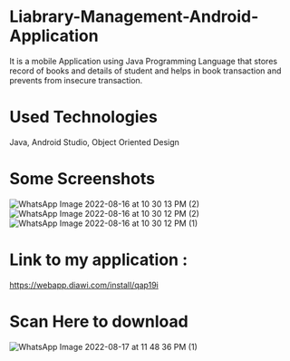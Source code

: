 # Liabrary-Management-Android-Application
 It is a mobile Application using Java Programming Language that stores record of books and details of student and helps in book transaction and prevents from insecure transaction.
 
# Used Technologies
Java, Android Studio, Object Oriented Design

# Some Screenshots
![WhatsApp Image 2022-08-16 at 10 30 13 PM (2)](https://user-images.githubusercontent.com/64368749/185214673-8d732e79-616a-4789-b6b6-460ca6bd4930.png)
![WhatsApp Image 2022-08-16 at 10 30 12 PM (2)](https://user-images.githubusercontent.com/64368749/185214677-22692c3f-cd00-4e33-ba82-557486af7c25.png)
![WhatsApp Image 2022-08-16 at 10 30 12 PM (1)](https://user-images.githubusercontent.com/64368749/185214681-30d738fa-d97e-4c22-aefb-ac1a29e00146.png)

# Link to my application :
https://webapp.diawi.com/install/qap19i
# Scan Here to download
![WhatsApp Image 2022-08-17 at 11 48 36 PM (1)](https://user-images.githubusercontent.com/64368749/185215345-31657235-12ab-40ab-804f-bb1e426737a3.jpeg)

